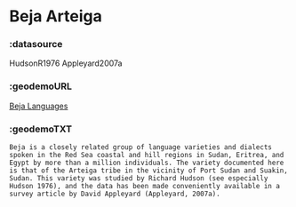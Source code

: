 # Beja Arteiga


### :datasource 

   HudsonR1976 Appleyard2007a

### :geodemoURL 

   [Beja Languages](http://www.ethnologue.com/language/bej)

### :geodemoTXT 

    Beja is a closely related group of language varieties and dialects spoken in the Red Sea coastal and hill regions in Sudan, Eritrea, and Egypt by more than a million individuals. The variety documented here is that of the Arteiga tribe in the vicinity of Port Sudan and Suakin, Sudan. This variety was studied by Richard Hudson (see especially Hudson 1976), and the data has been made conveniently available in a survey article by David Appleyard (Appleyard, 2007a).
